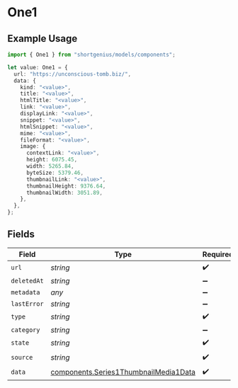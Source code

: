 # One1

## Example Usage

```typescript
import { One1 } from "shortgenius/models/components";

let value: One1 = {
  url: "https://unconscious-tomb.biz/",
  data: {
    kind: "<value>",
    title: "<value>",
    htmlTitle: "<value>",
    link: "<value>",
    displayLink: "<value>",
    snippet: "<value>",
    htmlSnippet: "<value>",
    mime: "<value>",
    fileFormat: "<value>",
    image: {
      contextLink: "<value>",
      height: 6075.45,
      width: 5265.84,
      byteSize: 5379.46,
      thumbnailLink: "<value>",
      thumbnailHeight: 9376.64,
      thumbnailWidth: 3051.89,
    },
  },
};
```

## Fields

| Field                                                                                          | Type                                                                                           | Required                                                                                       | Description                                                                                    |
| ---------------------------------------------------------------------------------------------- | ---------------------------------------------------------------------------------------------- | ---------------------------------------------------------------------------------------------- | ---------------------------------------------------------------------------------------------- |
| `url`                                                                                          | *string*                                                                                       | :heavy_check_mark:                                                                             | N/A                                                                                            |
| `deletedAt`                                                                                    | *string*                                                                                       | :heavy_minus_sign:                                                                             | N/A                                                                                            |
| `metadata`                                                                                     | *any*                                                                                          | :heavy_minus_sign:                                                                             | N/A                                                                                            |
| `lastError`                                                                                    | *string*                                                                                       | :heavy_minus_sign:                                                                             | N/A                                                                                            |
| `type`                                                                                         | *string*                                                                                       | :heavy_check_mark:                                                                             | N/A                                                                                            |
| `category`                                                                                     | *string*                                                                                       | :heavy_minus_sign:                                                                             | N/A                                                                                            |
| `state`                                                                                        | *string*                                                                                       | :heavy_check_mark:                                                                             | N/A                                                                                            |
| `source`                                                                                       | *string*                                                                                       | :heavy_check_mark:                                                                             | N/A                                                                                            |
| `data`                                                                                         | [components.Series1ThumbnailMedia1Data](../../models/components/series1thumbnailmedia1data.md) | :heavy_check_mark:                                                                             | N/A                                                                                            |